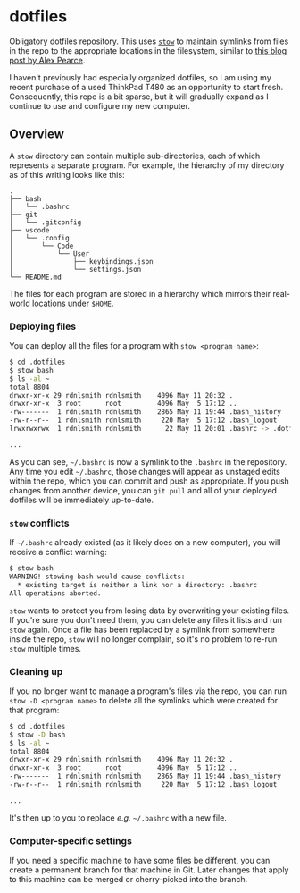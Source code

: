 # dotfiles

Obligatory dotfiles repository. This uses [`stow`](https://www.gnu.org/software/stow/) to maintain symlinks from files in the repo to the appropriate locations in the filesystem, similar to [this blog post by Alex Pearce](https://alexpearce.me/2016/02/managing-dotfiles-with-stow/).

I haven't previously had especially organized dotfiles, so I am using my recent purchase of a used ThinkPad T480 as an opportunity to start fresh. Consequently, this repo is a bit sparse, but it will gradually expand as I continue to use and configure my new computer.

## Overview

A `stow` directory can contain multiple sub-directories, each of which represents a separate program. For example, the hierarchy of my directory as of this writing looks like this:

```
.
├── bash
│   └── .bashrc
├── git
│   └── .gitconfig
├── vscode
│   └── .config
│       └── Code
│           └── User
│               ├── keybindings.json
│               └── settings.json
└── README.md
```

The files for each program are stored in a hierarchy which mirrors their real-world locations under `$HOME`.

### Deploying files

You can deploy all the files for a program with `stow <program name>`:

```bash
$ cd .dotfiles
$ stow bash
$ ls -al ~
total 8804
drwxr-xr-x 29 rdnlsmith rdnlsmith    4096 May 11 20:32 .
drwxr-xr-x  3 root      root         4096 May  5 17:12 ..
-rw-------  1 rdnlsmith rdnlsmith    2865 May 11 19:44 .bash_history
-rw-r--r--  1 rdnlsmith rdnlsmith     220 May  5 17:12 .bash_logout
lrwxrwxrwx  1 rdnlsmith rdnlsmith      22 May 11 20:01 .bashrc -> .dotfiles/bash/.bashrc

...

```

As you can see, `~/.bashrc` is now a symlink to the `.bashrc` in the repository. Any time you edit `~/.bashrc`, those changes will appear as unstaged edits within the repo, which you can commit and push as appropriate. If you push changes from another device, you can `git pull` and all of your deployed dotfiles will be immediately up-to-date.

### `stow` conflicts

If `~/.bashrc` already existed (as it likely does on a new computer), you will receive a conflict warning:

```bash
$ stow bash
WARNING! stowing bash would cause conflicts:
  * existing target is neither a link nor a directory: .bashrc
All operations aborted.
```

`stow` wants to protect you from losing data by overwriting your existing files. If you're sure you don't need them, you can delete any files it lists and run `stow` again. Once a file has been replaced by a symlink from somewhere inside the repo, `stow` will no longer complain, so it's no problem to re-run `stow` multiple times.

### Cleaning up

If you no longer want to manage a program's files via the repo, you can run `stow -D <program name>` to delete all the symlinks which were created for that program:

```bash
$ cd .dotfiles
$ stow -D bash
$ ls -al ~
total 8804
drwxr-xr-x 29 rdnlsmith rdnlsmith    4096 May 11 20:32 .
drwxr-xr-x  3 root      root         4096 May  5 17:12 ..
-rw-------  1 rdnlsmith rdnlsmith    2865 May 11 19:44 .bash_history
-rw-r--r--  1 rdnlsmith rdnlsmith     220 May  5 17:12 .bash_logout

...

```

It's then up to you to replace _e.g._ `~/.bashrc` with a new file.

### Computer-specific settings

If you need a specific machine to have some files be different, you can create a permanent branch for that machine in Git. Later changes that apply to this machine can be merged or cherry-picked into the branch.
